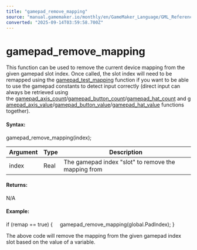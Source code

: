 ```yaml
---
title: "gamepad_remove_mapping"
source: "manual.gamemaker.io/monthly/en/GameMaker_Language/GML_Reference/Game_Input/GamePad_Input/gamepad_remove_mapping.htm"
converted: "2025-09-14T03:59:58.700Z"
---
```


# gamepad\_remove\_mapping

This function can be used to remove the current device mapping from the given gamepad slot index. Once called, the slot index will need to be remapped using the [gamepad\_test\_mapping](gamepad_test_mapping.md) function if you want to be able to use the gamepad constants to detect input correctly (direct input can always be retrieved using the [gamepad\_axis\_count](gamepad_axis_count.md)/[gamepad\_button\_count](gamepad_button_count.md)/[gamepad\_hat\_count](../../../../../../../GameMaker_Language/GML_Reference/Game_Input/GamePad_Input/gamepad_hat_count.md) and [gamepad\_axis\_value](gamepad_axis_value.md)/[gamepad\_button\_value](../../../../../../../GameMaker_Language/GML_Reference/Game_Input/GamePad_Input/gamepad_button_value.md)/[gamepad\_hat\_value](gamepad_hat_value.md) functions together).

#### Syntax:

gamepad\_remove\_mapping(index);

| Argument | Type | Description |
| --- | --- | --- |
| index | Real | The gamepad index "slot" to remove the mapping from |

#### Returns:

N/A

#### Example:

if (remap == true)
{
    gamepad\_remove\_mapping(global.PadIndex);
}

The above code will remove the mapping from the given gamepad index slot based on the value of a variable.